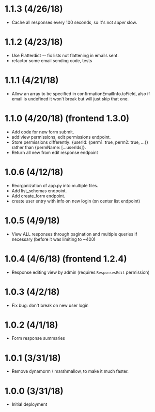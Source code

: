 # 1.1.3 (4/26/18)
- Cache all responses every 100 seconds, so it's not *super* slow.

# 1.1.2 (4/23/18)
- Use Flatterdict -- fix lists not flattening in emails sent.
- refactor some email sending code, tests

# 1.1.1 (4/21/18)
- Allow an array to be specified in confirmationEmailInfo.toField, also if email is undefined it won't break but will just skip that one.

# 1.1.0 (4/20/18) (frontend 1.3.0)
- Add code for new form submit.
- add view permissions, edit permissions endpoint.
- Store permissions differently: {userId: {perm1: true, perm2: true, ...}} rather than {permName: [...userIds]}.
- Return all new from edit response endpoint

# 1.0.6 (4/12/18)
- Reorganization of app.py into multiple files.
- Add list_schemas endpoint.
- Add create_form endpoint.
- create user entry with info on new login (on center list endpoint)

# 1.0.5 (4/9/18)
- View ALL responses through pagination and multiple queries if necessary (before it was limiting to ~400)

# 1.0.4 (4/6/18) (frontend 1.2.4)
- Response editing view by admin (requires `ResponsesEdit` permission)

# 1.0.3 (4/2/18)
- Fix bug: don't break on new user login

# 1.0.2 (4/1/18)
- Form response summaries

# 1.0.1 (3/31/18)
- Remove dynamorm / marshmallow, to make it much faster.

# 1.0.0 (3/31/18)
- Initial deployment